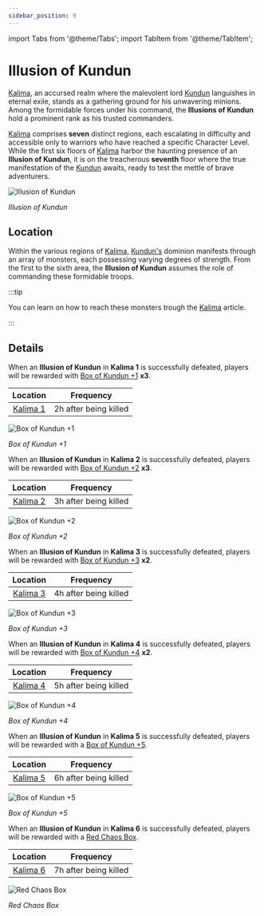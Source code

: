 ```yaml
---
sidebar_position: 9
---
```


import Tabs from '@theme/Tabs';
import TabItem from '@theme/TabItem';

# Illusion of Kundun

[Kalima](/maps/kalima), an accursed realm where the malevolent lord [Kundun](/special-monsters/bosses/kundun) languishes in eternal exile, stands as a gathering ground for his unwavering minions. Among the formidable forces under his command, the **Illusions of Kundun** hold a prominent rank as his trusted commanders.

[Kalima](/maps/kalima) comprises **seven** distinct regions, each escalating in difficulty and accessible only to warriors who have reached a specific Character Level. While the first six floors of [Kalima](/maps/kalima) harbor the haunting presence of an **Illusion of Kundun**, it is on the treacherous **seventh** floor where the true manifestation of the [Kundun](/special-monsters/bosses/kundun) awaits, ready to test the mettle of brave adventurers.

![Illusion of Kundun](/img/monsters/kalima/illusion-of-kundun.jpg)

_Illusion of Kundun_

## Location

Within the various regions of [Kalima](/maps/kalima), [Kundun's](/special-monsters/bosses/kundun) dominion manifests through an array of monsters, each possessing varying degrees of strength. From the first to the sixth area, the **Illusion of Kundun** assumes the role of commanding these formidable troops.

:::tip

You can learn on how to reach these monsters trough the [Kalima](/maps/kalima) article.

:::

## Details

<Tabs lazy>
  <TabItem value="kalima-1" label="Kalima 1">

When an **Illusion of Kundun** in **Kalima 1** is successfully defeated, players will be rewarded with [Box of Kundun +1](/items/item-bags/exc/box-of-kundun/bok-1) **x3**.

|         Location         |       Frequency       |
| :----------------------: | :-------------------: |
| [Kalima 1](/maps/kalima) | 2h after being killed |

![Box of Kundun +1](/img/items/item-bags/bok-1.png)

_Box of Kundun +1_

  </TabItem>

  <TabItem value="kalima-2" label="Kalima 2">

When an **Illusion of Kundun** in **Kalima 2** is successfully defeated, players will be rewarded with [Box of Kundun +2](/items/item-bags/exc/box-of-kundun/bok-2) **x3**.

|         Location         |       Frequency       |
| :----------------------: | :-------------------: |
| [Kalima 2](/maps/kalima) | 3h after being killed |

![Box of Kundun +2](/img/items/item-bags/bok-2.png)

_Box of Kundun +2_

  </TabItem>

  <TabItem value="kalima-3" label="Kalima 3">

When an **Illusion of Kundun** in **Kalima 3** is successfully defeated, players will be rewarded with [Box of Kundun +3](/items/item-bags/exc/box-of-kundun/bok-3) **x2**.

|         Location         |       Frequency       |
| :----------------------: | :-------------------: |
| [Kalima 3](/maps/kalima) | 4h after being killed |

![Box of Kundun +3](/img/items/item-bags/bok-3.png)

_Box of Kundun +3_

  </TabItem>

  <TabItem value="kalima-4" label="Kalima 4">

When an **Illusion of Kundun** in **Kalima 4** is successfully defeated, players will be rewarded with [Box of Kundun +4](/items/item-bags/exc/box-of-kundun/bok-4) **x2**.

|         Location         |       Frequency       |
| :----------------------: | :-------------------: |
| [Kalima 4](/maps/kalima) | 5h after being killed |

![Box of Kundun +4](/img/items/item-bags/bok-4.png)

_Box of Kundun +4_

  </TabItem>

  <TabItem value="kalima-5" label="Kalima 5">

When an **Illusion of Kundun** in **Kalima 5** is successfully defeated, players will be rewarded with a [Box of Kundun +5](/items/item-bags/exc/box-of-kundun/bok-5).

|         Location         |       Frequency       |
| :----------------------: | :-------------------: |
| [Kalima 5](/maps/kalima) | 6h after being killed |

![Box of Kundun +5](/img/items/item-bags/bok-5.png)

_Box of Kundun +5_

  </TabItem>

  <TabItem value="kalima-6" label="Kalima 6">

When an **Illusion of Kundun** in **Kalima 6** is successfully defeated, players will be rewarded with a [Red Chaos Box](/items/item-bags/exc/red-chaos-box).

|         Location         |       Frequency       |
| :----------------------: | :-------------------: |
| [Kalima 6](/maps/kalima) | 7h after being killed |

![Red Chaos Box](/img/items/item-bags/red-chaos-box.png)

_Red Chaos Box_

  </TabItem>
</Tabs>
